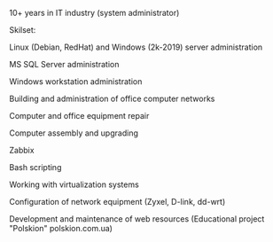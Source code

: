 10+ years in IT industry (system administrator)


Skilset:

Linux (Debian, RedHat) and Windows (2k-2019) server administration

MS SQL Server administration

Windows workstation administration

Building and administration of office computer networks

Computer and office equipment repair

Computer assembly and upgrading

Zabbix

Bash scripting

Working with virtualization systems

Configuration of network equipment (Zyxel, D-link, dd-wrt)

Development and maintenance of web resources (Educational project "Polskion" polskion.com.ua)



<!--
**xminyax/xminyax** is a ✨ _special_ ✨ repository because its `README.md` (this file) appears on your GitHub profile.

Here are some ideas to get you started:

- 🔭 I’m currently working on ...
- 🌱 I’m currently learning ...
- 👯 I’m looking to collaborate on ...
- 🤔 I’m looking for help with ...
- 💬 Ask me about ...
- 📫 How to reach me: ...
- 😄 Pronouns: ...
- ⚡ Fun fact: ...
-->
